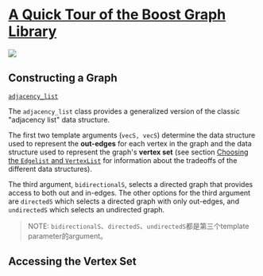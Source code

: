 # [A Quick Tour of the Boost Graph Library](https://www.boost.org/doc/libs/1_73_0/libs/graph/doc/quick_tour.html)



![](D:/github/dengking/programming-language-theory/programming-language/docs/C-family-language/C++/Library/Boost/Boost-Graph-Library/analogy.gif)

## Constructing a Graph

[`adjacency_list`](https://www.boost.org/doc/libs/1_66_0/libs/graph/doc/adjacency_list.html) 

The `adjacency_list` class provides a generalized version of the classic "adjacency list" data structure. 

The first two template arguments (`vecS, vecS`) determine the data structure used to represent the **out-edges** for each vertex in the graph and the data structure used to represent the graph's **vertex set** (see section [Choosing the `Edgelist` and `VertexList`](https://www.boost.org/doc/libs/1_66_0/libs/graph/doc/using_adjacency_list.html#sec:choosing-graph-type) for information about the tradeoffs of the different data structures). 

The third argument, `bidirectionalS`, selects a directed graph that provides access to both out and in-edges. The other options for the third argument are `directedS` which selects a directed graph with only out-edges, and `undirectedS` which selects an undirected graph.

> NOTE: `bidirectionalS`、`directedS`、`undirectedS`都是第三个template parameter的argument。





## Accessing the Vertex Set



